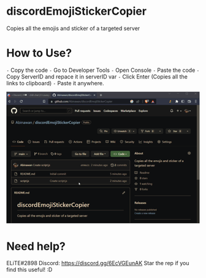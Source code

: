 # discordEmojiStickerCopier
Copies all the emojis and sticker of a targeted server

# How to Use?
`-` Copy the code
`-` Go to Developer Tools
`-` Open Console
`-` Paste the code
`-` Copy ServerID and repace it in serverID var
`-` Click Enter (Copies all the links to clipboard)
`-` Paste it anywhere.

![GIF of discordEmojiStickerCopier](./discordEmojiStickerCopier.gif?raw=true "discordEmojiStickerCopier")

# Need help?

ELiTE#2898
Discord: https://discord.gg/6EcVGEunAK
Star the rep if you find this useful! :D
